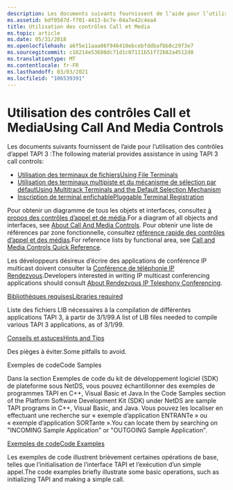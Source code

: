 ```yaml
---
description: Les documents suivants fournissent de l’aide pour l’utilisation des contrôles d’appel TAPI 3.
ms.assetid: bdf0587d-f701-4413-bc7e-04a7e42c4ea4
title: Utilisation des contrôles Call et Media
ms.topic: article
ms.date: 05/31/2018
ms.openlocfilehash: a6f5e11aaa86f946410ebcebfddbafbb8c29f3e7
ms.sourcegitcommit: c16214e53680dc71d1c07111b51f72b82a4512d8
ms.translationtype: MT
ms.contentlocale: fr-FR
ms.lasthandoff: 03/03/2021
ms.locfileid: "106539391"
---
```

# <a name="using-call-and-media-controls"></a><span data-ttu-id="98fbc-103">Utilisation des contrôles Call et Media</span><span class="sxs-lookup"><span data-stu-id="98fbc-103">Using Call And Media Controls</span></span>

<span data-ttu-id="98fbc-104">Les documents suivants fournissent de l’aide pour l’utilisation des contrôles d’appel TAPI 3 :</span><span class="sxs-lookup"><span data-stu-id="98fbc-104">The following material provides assistance in using TAPI 3 call controls:</span></span>

-   [<span data-ttu-id="98fbc-105">Utilisation des terminaux de fichiers</span><span class="sxs-lookup"><span data-stu-id="98fbc-105">Using File Terminals</span></span>](using-file-terminals.md)
-   [<span data-ttu-id="98fbc-106">Utilisation des terminaux multipiste et du mécanisme de sélection par défaut</span><span class="sxs-lookup"><span data-stu-id="98fbc-106">Using Multitrack Terminals and the Default Selection Mechanism</span></span>](using-multitrack-terminals-and-the-default-selection-mechanism.md)
-   [<span data-ttu-id="98fbc-107">Inscription de terminal enfichable</span><span class="sxs-lookup"><span data-stu-id="98fbc-107">Pluggable Terminal Registration</span></span>](pluggable-terminal-registration.md)

<span data-ttu-id="98fbc-108">Pour obtenir un diagramme de tous les objets et interfaces, consultez [à propos des contrôles d’appel et de média](about-call-and-media-controls.md).</span><span class="sxs-lookup"><span data-stu-id="98fbc-108">For a diagram of all objects and interfaces, see [About Call And Media Controls](about-call-and-media-controls.md).</span></span> <span data-ttu-id="98fbc-109">Pour obtenir une liste de références par zone fonctionnelle, consultez [référence rapide des contrôles d’appel et des médias](call-and-media-controls-quick-reference.md).</span><span class="sxs-lookup"><span data-stu-id="98fbc-109">For reference lists by functional area, see [Call and Media Controls Quick Reference](call-and-media-controls-quick-reference.md).</span></span>

<span data-ttu-id="98fbc-110">Les développeurs désireux d’écrire des applications de conférence IP multicast doivent consulter la [Conférence de téléphonie IP Rendezvous](about-rendezvous-ip-telephony-conferencing.md).</span><span class="sxs-lookup"><span data-stu-id="98fbc-110">Developers interested in writing IP multicast conferencing applications should consult [About Rendezvous IP Telephony Conferencing](about-rendezvous-ip-telephony-conferencing.md).</span></span>

[<span data-ttu-id="98fbc-111">Bibliothèques requises</span><span class="sxs-lookup"><span data-stu-id="98fbc-111">Libraries required</span></span>](libraries-required.md)

<span data-ttu-id="98fbc-112">Liste des fichiers LIB nécessaires à la compilation de différentes applications TAPI 3, à partir de 3/1/99.</span><span class="sxs-lookup"><span data-stu-id="98fbc-112">A list of LIB files needed to compile various TAPI 3 applications, as of 3/1/99.</span></span>

[<span data-ttu-id="98fbc-113">Conseils et astuces</span><span class="sxs-lookup"><span data-stu-id="98fbc-113">Hints and Tips</span></span>](hints-and-tips.md)

<span data-ttu-id="98fbc-114">Des pièges à éviter.</span><span class="sxs-lookup"><span data-stu-id="98fbc-114">Some pitfalls to avoid.</span></span>

<span data-ttu-id="98fbc-115">Exemples de code</span><span class="sxs-lookup"><span data-stu-id="98fbc-115">Code Samples</span></span>

<span data-ttu-id="98fbc-116">Dans la section Exemples de code du kit de développement logiciel (SDK) de plateforme sous NetDS, vous pouvez échantillonner des exemples de programmes TAPI en C++, Visual Basic et Java.</span><span class="sxs-lookup"><span data-stu-id="98fbc-116">In the Code Samples section of the Platform Software Development Kit (SDK) under NetDS are sample TAPI programs in C++, Visual Basic, and Java.</span></span> <span data-ttu-id="98fbc-117">Vous pouvez les localiser en effectuant une recherche sur « exemple d’application ENTRANTe » ou « exemple d’application SORTante ».</span><span class="sxs-lookup"><span data-stu-id="98fbc-117">You can locate them by searching on "INCOMING Sample Application" or "OUTGOING Sample Application".</span></span>

[<span data-ttu-id="98fbc-118">Exemples de code</span><span class="sxs-lookup"><span data-stu-id="98fbc-118">Code Examples</span></span>](tapi-quick-start.md)

<span data-ttu-id="98fbc-119">Les exemples de code illustrent brièvement certaines opérations de base, telles que l’initialisation de l’interface TAPI et l’exécution d’un simple appel.</span><span class="sxs-lookup"><span data-stu-id="98fbc-119">The code examples briefly illustrate some basic operations, such as initializing TAPI and making a simple call.</span></span>

 

 



